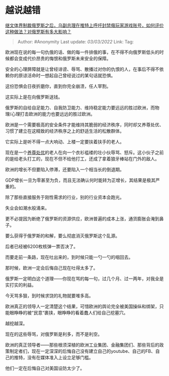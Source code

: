 # 越说越错
[继文体界制裁俄罗斯之后，乌副总理在推特上呼吁封禁俄玩家游戏账号，如何评价这种做法？对俄罗斯有多大影响？](https://www.zhihu.com/question/519785203/answer/2373582002)

> Author: #Anonymity 
> Last update: *03/03/2022* 
> Link:
> Tag: 
  

欧洲现在说的每一句仇俄的话、做的每一件排俄的事，在不得不向俄罗斯低头的时候都会变成代价昂贵的悔恨和俄罗斯未来安全的保障。

安全的心理屏障就是让曾经诽谤、辱骂、散播过对你的仇恨的人，在事后不得不依赖你的原谅活命时一想起自己曾经说过的某句话就恐惧。

这份恐惧会日夜折磨你，直到你完全崩溃，任人宰割。

这实际上是在向俄罗斯送钱。

俄罗斯的自给自足能力、自我防卫能力、维持稳定能力要远远的胜过欧洲，而物理/心理打击欧洲的能力也要远远的胜过欧洲。

欧洲是一个需要极高的安全条件才能维持其脆弱的经济秩序，同时却又养尊处优、习惯了建立在这精致的经济秩序之上的舒适生活的松散群体。

它实际上是听不得一点大响动、上楼一定要扶着扶手的老人。

现在是一个[养尊处优](https://www.zhihu.com/search?q=%E5%85%BB%E5%B0%8A%E5%A4%84%E4%BC%98&search_source=Entity&hybrid_search_source=Entity&hybrid_search_extra=%7B%22sourceType%22%3A%22answer%22%2C%22sourceId%22%3A2373582002%7D)的老人在向一个衣衫褴褛的壮小伙辱骂、怒斥。这小伙子之前的是给老头打工的，现在不但不给他打工，还成了拿着狼牙棒站在门外的敌人。

欧洲的增长不但要陷入停滞，还要陷入一个相当长的倒退期。

GDP增长一旦为零甚至为负，而且无法确认何时能转为正增长，其结果是极其严重的。

除了那些直接服务于刚性需求的行业，别的行业资本会跑光。

失业会如潮水般涌来。

更不必提因为断绝了俄罗斯的资源供应，欧洲普遍的成本上涨，通货膨胀会淹到鼻子。

要么获得于俄罗斯的和解，要么彻底消灭俄罗斯这个乱源。

后者已经被6200枚核弹一票否决了。

而要走前一条路，现在吐出来的，到时候只能一勺一勺的咽回去。

那时候，欧洲一定会后悔自己现在吐得太多了。

俄罗斯一定明白这个道理——你现在骂的每一句，过几个月、过一两年，对我全是实打实的利益。

今天骂多狠，到时候求饶的礼物就要堆多高。

欧洲真正的领导人一定清楚这个结果，可惜欧洲的舆论完全被美国操纵和绑架，只能眼睁睁的被“民意“裹挟，眼睁睁的看着蠢人们给自己挖墓穴。

越挖越深。

现在的这些辱骂，对俄罗斯是利多，而不是利空。

欧洲的真正领导者——那些根须深植的欧洲工业集团、金融集团们、那些背后的政策制定者们，现在一定深深的后悔自己没有建立自己的youtube、自己的FB、自己的推特，没有在媒体准入上设立足够门槛。

他们一定在后悔自己对美国设防太少了。